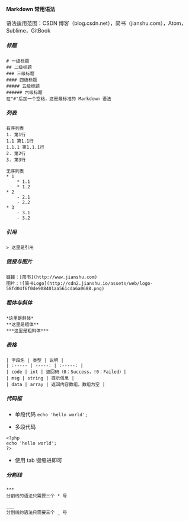 
#### Markdown 常用语法

语法适用范围：CSDN 博客（blog.csdn.net），简书（jianshu.com），Atom，Sublime，GitBook

##### 标题
```
# 一级标题
## 二级标题
### 三级标题
#### 四级标题
##### 五级标题
###### 六级标题
在"#"后加一个空格，这是最标准的 Markdown 语法
```

##### 列表
```
有序列表
1. 第1行
1.1 第1.1行
1.1.1 第1.1.1行
2. 第2行
3. 第3行
```

```
无序列表
* 1
	* 1.1
	* 1.2
* 2
	- 2.1
	- 2.2
* 3
	- 3.1
	- 3.2
```

##### 引用
```
> 这里是引用
```

##### 链接与图片
```
链接：[简书](http://www.jianshu.com)
图片：![简书Logo](http://cdn2.jianshu.io/assets/web/logo-58fd04f6f0de908401aa561cda6a0688.png)
```

##### 粗体与斜体
```
*这里是斜体*
**这里是粗体**
***这里是粗斜体***
```

##### 表格
```
| 字段名 | 类型 | 说明 |
| :----- | -----: | :-----: |
| code | int | 返回码（0：Success，!0：Failed）|
| msg | string | 提示信息 |
| data | array | 返回内容数组，数组为空 |
```

##### 代码框
* 单段代码
`echo 'hello world';`

* 多段代码
```
<?php
echo 'hello world';
?>
```

* 使用 tab 键缩进即可

##### 分割线
```
***
分割线的语法只需要三个 * 号

___
分割线的语法只需要三个 _ 号
```
